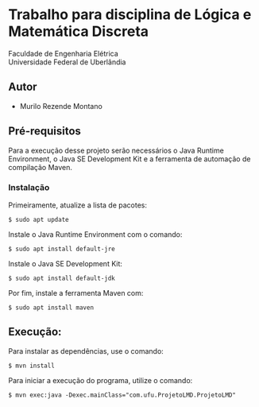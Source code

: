 # Trabalho para disciplina de Lógica e Matemática Discreta
Faculdade de Engenharia Elétrica<br />
Universidade Federal de Uberlândia

## Autor

- Murilo Rezende Montano

## Pré-requisitos

Para a execução desse projeto serão necessários o Java Runtime Environment, o Java SE Development Kit e a ferramenta de automação de compilação Maven.

### Instalação

Primeiramente, atualize a lista de pacotes:
```
$ sudo apt update
```

Instale o Java Runtime Environment com o comando:
```
$ sudo apt install default-jre
```

Instale o Java SE Development Kit:
```
$ sudo apt install default-jdk
```

Por fim, instale a ferramenta Maven com:
```
$ sudo apt install maven
```

## Execução:
Para instalar as dependências, use o comando:
```
$ mvn install
```

Para iniciar a execução do programa, utilize o comando: 
```
$ mvn exec:java -Dexec.mainClass="com.ufu.ProjetoLMD.ProjetoLMD"
```
